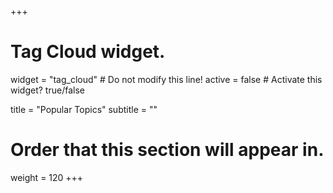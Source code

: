 +++

# Tag Cloud widget.

widget = "tag_cloud"  # Do not modify this line!
active = false  # Activate this widget? true/false

title = "Popular Topics"
subtitle = ""

# Order that this section will appear in.

weight = 120
+++
